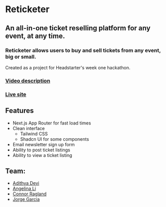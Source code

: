 # Reticketer

## An all-in-one ticket reselling platform for any event, at any time.

### Reticketer allows users to buy and sell tickets from any event, big or small.

Created as a project for Headstarter's week one hackathon.

### [Video description](https://youtu.be/Pkhfy35GSdA?si=EW_B0Ap6E2CSOXes)

### [Live site](https://reticketer.vercel.app/)

## Features

- Next.js App Router for fast load times
- Clean interface
  - Tailwind CSS
  - Shadcn UI for some components
- Email newsletter sign up form
- Ability to post ticket listings
- Ability to view a ticket listing

## Team:

- [Adithya Devi](https://adithyadevi.com/)
- [Angelina Li](https://angelinali.me/)
- [Connor Ragland](https://www.raglandconnor.com/)
- [Jorge Garcia](https://poiixen.github.io/)
